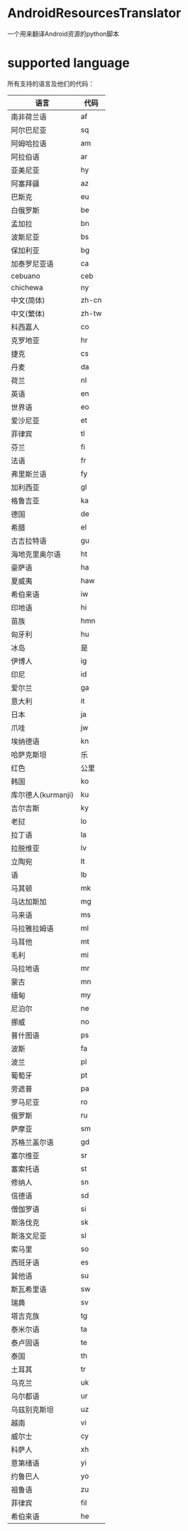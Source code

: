 # AndroidResourcesTranslator

一个用来翻译Android资源的python脚本

# supported language

所有支持的语言及他们的代码：

语言 | 代码 |
 --- | --- |
南非荷兰语|af|
阿尔巴尼亚|sq|
阿姆哈拉语|am|
阿拉伯语|ar|
亚美尼亚|hy|
阿塞拜疆|az|
巴斯克|eu|
白俄罗斯|be|
孟加拉|bn|
波斯尼亚|bs|
保加利亚|bg|
加泰罗尼亚语|ca|
cebuano |ceb|
chichewa|ny|
中文(简体)|zh-cn|
中文(繁体)|zh-tw|
科西嘉人|co|
克罗地亚|hr|
捷克|cs|
丹麦|da|
荷兰|nl|
英语|en|
世界语|eo|
爱沙尼亚|et|
菲律宾|tl|
芬兰|fi|
法语|fr|
弗里斯兰语|fy|
加利西亚|gl|
格鲁吉亚|ka|
德国|de|
希腊|el|
古吉拉特语|gu|
海地克里奥尔语|ht|
豪萨语|ha|
夏威夷|haw|
希伯来语|iw|
印地语|hi|
苗族|hmn|
匈牙利|hu|
冰岛|是|
伊博人|ig|
印尼|id|
爱尔兰|ga|
意大利|it|
日本|ja|
爪哇|jw|
埃纳德语|kn|
哈萨克斯坦|乐|
红色|公里|
韩国|ko|
库尔德人(kurmanji) |ku|
吉尔吉斯|ky|
老挝|lo|
拉丁语|la|
拉脱维亚|lv|
立陶宛|lt|
语|lb|
马其顿|mk|
马达加斯加|mg|
马来语|ms|
马拉雅拉姆语|ml|
马耳他|mt|
毛利|mi|
马拉地语|mr|
蒙古|mn|
缅甸|my|
尼泊尔|ne|
挪威|no|
普什图语|ps|
波斯|fa|
波兰|pl|
葡萄牙|pt|
旁遮普|pa|
罗马尼亚|ro|
俄罗斯|ru|
萨摩亚|sm|
苏格兰盖尔语|gd|
塞尔维亚|sr|
塞索托语|st|
修纳人|sn|
信德语|sd|
僧伽罗语|si|
斯洛伐克|sk|
斯洛文尼亚|sl|
索马里|so|
西班牙语|es|
巽他语|su|
斯瓦希里语|sw|
瑞典|sv|
塔吉克族|tg|
泰米尔语|ta|
泰卢固语|te|
泰国|th|
土耳其|tr|
乌克兰|uk|
乌尔都语|ur|
乌兹别克斯坦|uz|
越南|vi|
威尔士|cy|
科萨人|xh|
意第绪语|yi|
约鲁巴人|yo|
祖鲁语|zu|
菲律宾|fil|
希伯来语|he|